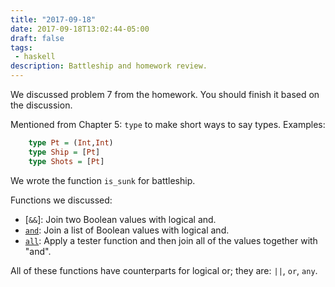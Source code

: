 ```yaml
---
title: "2017-09-18"
date: 2017-09-18T13:02:44-05:00
draft: false
tags:
 - haskell
description: Battleship and homework review.
---
```


We discussed problem 7 from the homework. You should finish it based on the discussion. 

Mentioned from Chapter 5: `type` to make short ways to say types. Examples:

```haskell
    type Pt = (Int,Int)
    type Ship = [Pt]
    type Shots = [Pt]
```


We wrote the function `is_sunk` for battleship. 

Functions we discussed:

* [`&&`]: Join two Boolean values with logical and.
* [`and`](http://hackage.haskell.org/package/base-4.10.0.0/docs/Prelude.html#v:and): Join a list of Boolean values with logical and.
* [`all`](http://hackage.haskell.org/package/base-4.10.0.0/docs/Prelude.html#v:any): Apply a tester function and then join all of the values together with "and".

All of these functions have counterparts for logical or; they are: `||`, `or`, `any`.
